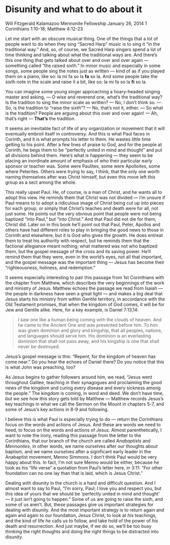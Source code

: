 # Disunity and what to do about it
Will Fitzgerald
Kalamazoo Mennonite Fellowship
January 26, 2014
1 Corinthians 1:10-18; Matthew 4:12-23

Let me start with an obscure musical thing. One of the things that a lot of people want to do when they sing “Sacred Harp” music is to sing it “in the traditional way.” And, so, of course, we Sacred Harp singers spend a lot of time thinking and talking about what the traditional ways are. And there’s this one thing that gets talked about over and over and over again — something called “the raised sixth.” In minor music and especially in some songs, some people sing the notes just as written — kind of as if you played them on a piano, like so: la mi fa so la **fa** so la. And some people take the sixth note in the scale and raise it a bit, like so: la mi fa so la **fi** so la. 

You can imagine some young singer approaching a hoary-headed singing master and asking, 
— O wise and reverend one, what’s the traditional way? Is the tradition to sing the minor scale as written? 
— No, I don’t think so.
— So, is the tradition to “raise the sixth”? 
— No, that’s not it, either. 
— So what is the tradition? People are arguing about this over and over again!
— Ah, that’s right — **That’s** the tradition.

It seems an inevitable fact of life of any organization or movement that it will eventually embroil itself in controversy. And this is what Paul faces in Corinth, and it is what prompts his letter to them. He wastes little time getting to his point. After a few lines of praise to God, and for the people at Corinth, he begs them to be “perfectly united in mind and thought” and put all divisions behind them. Here’s what is happening — they seem to be placing an inordinate amount of emphasis of who their particular early sponsor or teacher was. Some were Paulites, some were Apolloites, some where Peterites. Others were trying to say, I think, that the only one worth naming themselves after was Christ himself, but even this move left _this_ group as a sect among the whole. 

This really upset Paul. He, of course, is a man of Christ, and he wants all to adopt this view. He reminds them that Christ was not divided — I’m unsure if Paul means to to adopt a ridiculous image of Christ being cut up into pieces for each group, or simply that Christ’s teaches and death were for all, not just some. He points out the very obvious point that people were not being baptized “into Paul,” but “into Christ.” And that Paul did not die for them; Christ did. Later on in this book he’ll point out that Paul, Peter, Apollos and others have had different roles to play in bringing the good news to those in Corinth and elsewhere, but it is God who gives the growth. He does entreat them to treat his authority with respect, but he reminds them that the factional allegiance meant nothing; what mattered was not who baptized them, but the gospel message of the cross and its saving power. He’ll remind them that they were, even in the world’s eyes, not all that important, and the gospel message was the important thing — Jesus has become their “righteousness, holiness, and redemption.”

It seems especially interesting to pair this passage from 1st Corinthians with the chapter from Matthew, which describes the very beginnings of the work and ministry of Jesus. Matthew echoes the passage we read from Isaiah — the people in darkness have seen a great light — and makes a big deal that Jesus starts his ministry from within Gentile territory, in accordance with the Old Testament promises, that when the kingdom of God comes, it will be for Jew and Gentile alike. Here, for a key example, is Daniel 7:13,14:

> I saw one like a human being coming with the clouds of heaven. And he came to the Ancient One and was presented before him. To him was given dominion and glory and kingship, that all peoples, nations, and languages should serve him. His dominion is an everlasting dominion that shall not pass away, and his kingship is one that shall never be destroyed.

Jesus’s gospel message is this: “Repent, for the kingdom of heaven has come near.” Do you hear the echoes of Daniel there? Do you notice that this is what John was preaching, too? 

As Jesus begins to gather followers around him, we read, “Jesus went throughout Galilee, teaching in their synagogues and proclaiming the good news of the kingdom and curing every disease and every sickness among the people.” The kingdom is coming, in word and deed. We don’t have time, but we see how this story gets told by Matthew — Matthew records Jesus’s key teachings in what we call the Sermon on the Mount in chapters 5-7, and some of Jesus’s key actions in 8-9 and following.

I believe this is what Paul is especially trying to do — return the Corinthians focus on the words and actions of Jesus. And these are words we need to heed, to focus on the words and actions of Jesus. Almost parenthetically, I want to note the irony, reading this passage from the letter to the Corinthians, that our branch of the church are called _Anabaptists_ and _Mennonites_, in other words, we name ourselves after our thoughts about baptism, and we name ourselves after a significant early leader in the Anabaptist movement, Menno Simmons. I don’t think Paul would be very happy about this. In fact, I’m not sure Menno would be either, because he took as his “life verse” a quotation from Paul’s letter here, in 3:11: “For other foundation can no one lay than that is laid, which is Jesus Christ.”

Dealing with disunity in the church is a hard and difficult question. And I almost want to say to Paul, “I’m sorry, Paul; I love you and respect you, but this idea of yours that we should be ‘perfectly united in mind and thought’ — it just isn’t going to happen.” Some of us are going to raise the sixth, and some of us aren’t. But, these passages give us important strategies for dealing with disunity. And the most important strategy is to return again and again and again to our foundation, Jesus Christ, to look at _his_ teachings, and the kind of life _he_ calls us to follow, and take hold of the power of _his_ death and resurrection. And just maybe, if we do so, we’ll be too busy thinking the right thoughts and doing the right things to be distracted into disunity.


